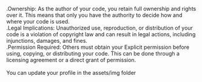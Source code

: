 .Ownership: As the author of your code, you retain full ownership and rights over it. This means that only you have the authority to decide how and where your code is used. <br>
.Legal Implications: Unauthorized use, reproduction, or distribution of your code is a violation of copyright law and can result in legal actions, including injunctions, damages, and fines.<br>
.Permission Required: Others must obtain your Explicit permission before using, copying, or distributing your code. This can be done through a licensing agreement or a direct grant of permission.<br>
<br>
You can update your profile in the assets/img folder
